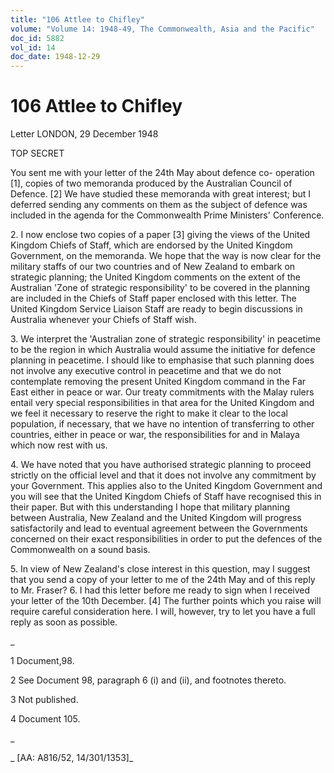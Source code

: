 ```yaml
---
title: "106 Attlee to Chifley"
volume: "Volume 14: 1948-49, The Commonwealth, Asia and the Pacific"
doc_id: 5882
vol_id: 14
doc_date: 1948-12-29
---
```


# 106 Attlee to Chifley

Letter LONDON, 29 December 1948

TOP SECRET

You sent me with your letter of the 24th May about defence co- operation [1], copies of two memoranda produced by the Australian Council of Defence. [2] We have studied these memoranda with great interest; but I deferred sending any comments on them as the subject of defence was included in the agenda for the Commonwealth Prime Ministers' Conference.

2\. I now enclose two copies of a paper [3] giving the views of the United Kingdom Chiefs of Staff, which are endorsed by the United Kingdom Government, on the memoranda. We hope that the way is now clear for the military staffs of our two countries and of New Zealand to embark on strategic planning; the United Kingdom comments on the extent of the Australian 'Zone of strategic responsibility' to be covered in the planning are included in the Chiefs of Staff paper enclosed with this letter. The United Kingdom Service Liaison Staff are ready to begin discussions in Australia whenever your Chiefs of Staff wish.

3\. We interpret the 'Australian zone of strategic responsibility' in peacetime to be the region in which Australia would assume the initiative for defence planning in peacetime. I should like to emphasise that such planning does not involve any executive control in peacetime and that we do not contemplate removing the present United Kingdom command in the Far East either in peace or war. Our treaty commitments with the Malay rulers entail very special responsibilities in that area for the United Kingdom and we feel it necessary to reserve the right to make it clear to the local population, if necessary, that we have no intention of transferring to other countries, either in peace or war, the responsibilities for and in Malaya which now rest with us.

4\. We have noted that you have authorised strategic planning to proceed strictly on the official level and that it does not involve any commitment by your Government. This applies also to the United Kingdom Government and you will see that the United Kingdom Chiefs of Staff have recognised this in their paper. But with this understanding I hope that military planning between Australia, New Zealand and the United Kingdom will progress satisfactorily and lead to eventual agreement between the Governments concerned on their exact responsibilities in order to put the defences of the Commonwealth on a sound basis.

5\. In view of New Zealand's close interest in this question, may I suggest that you send a copy of your letter to me of the 24th May and of this reply to Mr. Fraser? 6. I had this letter before me ready to sign when I received your letter of the 10th December. [4] The further points which you raise will require careful consideration here. I will, however, try to let you have a full reply as soon as possible.

_

1 Document,98.

2 See Document 98, paragraph 6 (i) and (ii), and footnotes thereto.

3 Not published.

4 Document 105.

_

_ [AA: A816/52, 14/301/1353]_
